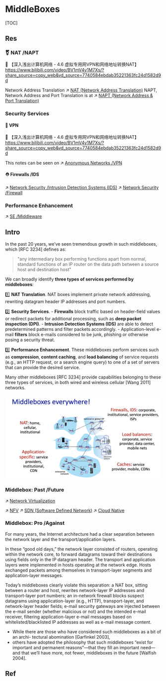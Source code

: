 # MiddleBoxes

[TOC]



## Res
### ⚧️ NAT /NAPT
🔗 【深入浅出计算机网络 - 4.6 虚拟专用网VPN和网络地址转换NAT】 https://www.bilibili.com/video/BV1mV4y1M7Xs/?share_source=copy_web&vd_source=7740584ebdab35221363fc24d1582d9d 

Network Address Translation ↗ [NAT (Network Address Translation)](NAT%20(Network%20Address%20Translation)/NAT%20(Network%20Address%20Translation).md)
NAPT, Network Address and Port Translation is at ↗ [NAPT (Network Address & Port Translation)](NAT%20(Network%20Address%20Translation)/NAPT%20(Network%20Address%20&%20Port%20Translation).md)


### Security Services
#### 👻 VPN
🔗 【深入浅出计算机网络 - 4.6 虚拟专用网VPN和网络地址转换NAT】 https://www.bilibili.com/video/BV1mV4y1M7Xs/?share_source=copy_web&vd_source=7740584ebdab35221363fc24d1582d9d

This notes can be seen on ↗ [Anonymous Networks /VPN](../../../../../CyberSecurity/Network%20Security/Anonymous%20&%20Private%20Networks/👻%20Tunneling%20&%20VPN/Tunneling%20&%20VPN.md)

#### ⛑️ Firewalls /IDS
↗ [Network Security /Intrusion Detection Systems (IDS)](../../../../../CyberSecurity/🛌%20Comprehensive%20Defense%20Systems%20&%20Security%20Products/IDS%20(Intrusion%20Detection%20Systems)/IDS%20(Intrusion%20Detection%20Systems).md)
↗ [Network Security /Firewall](../../../../../CyberSecurity/🛌%20Comprehensive%20Defense%20Systems%20&%20Security%20Products/Firewall%20&%20Network%20Filters/Firewall%20&%20Network%20Filters.md)


### Performance Enhancement
↗ [SE /Middleware](../../../../../Software%20Engineering/👾%20Web%20Development/🥪%20Middleware/Middleware.md)



## Intro
In the past 20 years, we’ve seen tremendous growth in such middleboxes, which [RFC 3234] defines as:

> "any intermediary box performing functions apart from normal, standard functions of an IP router on the data path between a source host and destination host"

We can broadly identify **three types of services performed by middleboxes**:

1️⃣ **NAT Translation**. NAT boxes implement private network addressing, rewriting datagram header IP addresses and port numbers.

2️⃣ **Security Services**. 
	- **Firewalls** block traffic based on header-field values or redirect packets for additional processing, such as **deep packet inspection (DPI)**.
	- **Intrusion Detection Systems (IDS)** are able to detect predetermined patterns and filter packets accordingly. 
	- Application-level e-mail **filters** block e-mails considered to be junk, phishing or otherwise posing a security threat.

3️⃣ **Performance Enhancement**. These middleboxes perform services such as **compression**, **content caching**, and **load balancing** of service requests (e.g., an HTTP request, or a search engine query) to one of a set of servers that can provide the desired service.

Many other middleboxes [RFC 3234] provide capabilities belonging to these three types of services, in both wired and wireless cellular [Wang 2011] networks.

![](../../../../../../Assets/Pics/Screenshot%202023-05-12%20at%2010.53.17%20AM.png)


### Middlebox: Past /Future
↗ [Network Virtualization](../../../👰🏻‍♂️%20Network%20Virtualization/Network%20Virtualization.md)

↗ [NFV](../../../👰🏻‍♂️%20Network%20Virtualization/NFV/NFV.md)
↗ [SDN (Software Defined Network)](../../../🙌🏻%20SDN%20(Software%20Defined%20Network)/SDN%20(Software%20Defined%20Network).md)
↗ [Cloud Native](../../../../../Software%20Engineering/☁️%20Cloud%20Native/Cloud%20Native.md)


### Middlebox: Pro /Against
For many years, the Internet architecture had a clear separation between the network layer and the transport/application layers. 

In these “good old days,” the network layer consisted of routers, operating within the network core, to forward datagrams toward their destinations using fields only in the IP datagram header. The transport and application layers were implemented in hosts operating at the network edge. Hosts exchanged packets among themselves in transport-layer segments and application-layer messages. 

Today’s middleboxes clearly violate this separation: a NAT box, sitting between a router and host, rewrites network-layer IP addresses and transport-layer port numbers; an in-network firewall blocks suspect datagrams using application-layer (e.g., HTTP), transport-layer, and network-layer header fields; e-mail security gateways are injected between the e-mail sender (whether malicious or not) and the intended e-mail receiver, filtering application-layer e-mail messages based on whitelisted/blacklisted IP addresses as well as e-mail message content. 

- While there are those who have considered such middleboxes as a bit of an archi- tectural abomination [Garfinkel 2003], 
- others have adopted the philosophy that such middleboxes “exist for important and permanent reasons”—that they fill an important need—and that we’ll have more, not fewer, middleboxes in the future [Walfish 2004]. 




## Ref

